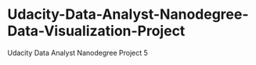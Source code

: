 # Udacity-Data-Analyst-Nanodegree-Data-Visualization-Project
Udacity Data Analyst Nanodegree Project 5
